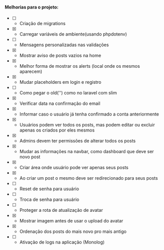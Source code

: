 #### Melhorias para o projeto:

- [ ] - Criação de migrations
- [x] - Carregar variáveis de ambiente(usando phpdotenv)
- [ ] - Mensagens personalizadas nas validações
- [x] - Mostrar aviso de posts vazios na home
- [x] - Melhor forma de mostrar os alerts (local onde os mesmos aparecem)
- [x] - Mudar placeholders em login e registro
- [ ] - Como pegar o old('') como no laravel com slim
- [x] - Verificar data na confirmação do email
- [x] - Informar caso o usuário já tenha confirmado a conta anteriormente
- [x] - Usuários podem ver todos os posts, mas podem editar ou excluir apenas os criados por eles mesmos
- [x] - Admins devem ter permissões de alterar todos os posts
- [x] - Mudar as informações na navbar, como dashboard que deve ser novo post
- [x] - Criar área onde usuário pode ver apenas seus posts
- [x] - Ao criar um post o mesmo deve ser redirecionado para seus posts
- [ ] - Reset de senha para usuário
- [ ] - Troca de senha para usuário
- [ ] - Proteger a rota de atualização de avatar
- [x] - Mostrar imagem antes de usar o upload do avatar
- [x] - Ordenação dos posts do mais novo pro mais antigo
- [ ] - Ativação de logs na aplicação (Monolog)
